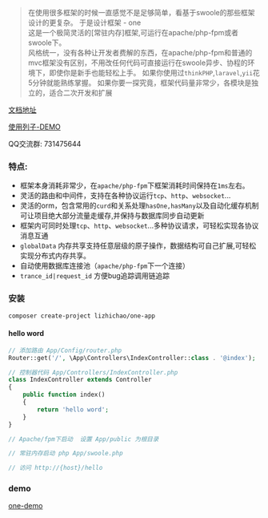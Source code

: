 > 在使用很多框架的时候一直感觉不是足够简单，看基于swoole的那些框架设计的更复杂。
> 于是设计框架 - one  
> 这是一个极简灵活的[常驻内存]框架,可运行在apache/php-fpm或者swoole下。    
> 风格统一，没有各种让开发者费解的东西，在apache/php-fpm和普通的mvc框架没有区别，不用改任何代码可直接运行在swoole异步、协程的环境下，即使你是新手也能轻松上手。
> 如果你使用过`thinkPHP`,`laravel`,`yii`花5分钟就能熟练掌握。
> 如果你要一探究竟，框架代码量非常少，各模块是独立的，适合二次开发和扩展

[文档地址](https://www.kancloud.cn/vic-one/php-one/826876)

[使用列子-DEMO](https://github.com/lizhichao/one-demo)

QQ交流群: 731475644

### 特点:

- 框架本身消耗非常少，在`apache/php-fpm`下框架消耗时间保持在`1ms`左右。
- 灵活的路由和中间件，支持在各种协议运行`tcp`、`http`、`websocket`...
- 灵活的orm，包含常用的`curd`和关系处理`hasOne,hasMany`以及自动化缓存机制可让项目绝大部分流量走缓存,并保持与数据库同步自动更新
- 框架内可同时处理`tcp`、`http`、`websocket`...多种协议请求，可轻松实现各协议消息互通
- `globalData` 内存共享支持任意层级的原子操作，数据结构可自己扩展,可轻松实现分布式内存共享。
- 自动使用数据库连接池（`apache/php-fpm`下一个连接）
- `trance_id|request_id` 方便bug追踪调用链追踪

### 安装

```shell
composer create-project lizhichao/one-app
```

#### hello word

```php
// 添加路由 App/Config/router.php
Router::get('/', \App\Controllers\IndexController::class . '@index');

// 控制器代码 App/Controllers/IndexController.php
class IndexController extends Controller
{
    public function index()
    {
        return 'hello word';
    }
}

// Apache/fpm下启动  设置 App/public 为根目录

// 常驻内存启动 php App/swoole.php

// 访问 http://{host}/hello

```

### demo
[one-demo](https://github.com/lizhichao/one-demo)

